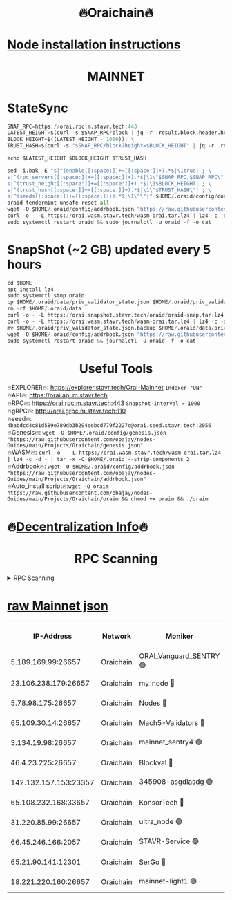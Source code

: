<h1 align="center"> 🔥Oraichain🔥</h1>

[Node installation instructions](https://github.com/obajay/nodes-Guides/tree/main/Projects/Oraichain)
=
<h1 align="center"> MAINNET</h1>

# StateSync
```python
SNAP_RPC=https://orai.rpc.m.stavr.tech:443
LATEST_HEIGHT=$(curl -s $SNAP_RPC/block | jq -r .result.block.header.height); \
BLOCK_HEIGHT=$((LATEST_HEIGHT - 1000)); \
TRUST_HASH=$(curl -s "$SNAP_RPC/block?height=$BLOCK_HEIGHT" | jq -r .result.block_id.hash)

echo $LATEST_HEIGHT $BLOCK_HEIGHT $TRUST_HASH

sed -i.bak -E "s|^(enable[[:space:]]+=[[:space:]]+).*$|\1true| ; \
s|^(rpc_servers[[:space:]]+=[[:space:]]+).*$|\1\"$SNAP_RPC,$SNAP_RPC\"| ; \
s|^(trust_height[[:space:]]+=[[:space:]]+).*$|\1$BLOCK_HEIGHT| ; \
s|^(trust_hash[[:space:]]+=[[:space:]]+).*$|\1\"$TRUST_HASH\"| ; \
s|^(seeds[[:space:]]+=[[:space:]]+).*$|\1\"\"|" $HOME/.oraid/config/config.toml
oraid tendermint unsafe-reset-all
wget -O $HOME/.oraid/config/addrbook.json "https://raw.githubusercontent.com/obajay/nodes-Guides/main/Projects/Oraichain/addrbook.json"
curl -o - -L https://orai.wasm.stavr.tech/wasm-orai.tar.lz4 | lz4 -c -d - | tar -x -C $HOME/.oraid --strip-components 2
sudo systemctl restart oraid && sudo journalctl -u oraid -f -o cat
```
# SnapShot (~2 GB) updated every 5 hours
```python
cd $HOME
apt install lz4
sudo systemctl stop oraid
cp $HOME/.oraid/data/priv_validator_state.json $HOME/.oraid/priv_validator_state.json.backup
rm -rf $HOME/.oraid/data
curl -o - -L https://orai.snapshot.stavr.tech/oraid/oraid-snap.tar.lz4 | lz4 -c -d - | tar -x -C $HOME/.oraid --strip-components 2
curl -o - -L https://orai.wasm.stavr.tech/wasm-orai.tar.lz4 | lz4 -c -d - | tar -x -C $HOME/.oraid --strip-components 2
mv $HOME/.oraid/priv_validator_state.json.backup $HOME/.oraid/data/priv_validator_state.json
wget -O $HOME/.oraid/config/addrbook.json "https://raw.githubusercontent.com/obajay/nodes-Guides/main/Projects/Oraichain/addrbook.json"
sudo systemctl restart oraid && journalctl -u oraid -f -o cat
```

 <h1 align="center"> Useful Tools</h1>

🔥EXPLORER🔥:     https://explorer.stavr.tech/Orai-Mainnet        `Indexer "ON"` \
🔥API🔥:          https://orai.api.m.stavr.tech \
🔥RPC🔥:          https://orai.rpc.m.stavr.tech:443              `Snapshot-interval = 1000` \
🔥gRPC🔥:         http://orai.grpc.m.stavr.tech:110 \
🔥seed🔥:      `4babdcd4c81d589e789db3b294eebcd779f2227c@orai.seed.stavr.tech:2056` \
🔥Genesis🔥:   `wget -O $HOME/.oraid/config/genesis.json "https://raw.githubusercontent.com/obajay/nodes-Guides/main/Projects/Oraichain/genesis.json"` \
🔥WASM🔥:      `curl -o - -L https://orai.wasm.stavr.tech/wasm-orai.tar.lz4 | lz4 -c -d - | tar -x -C $HOME/.oraid --strip-components 2` \
🔥Addrbook🔥:  `wget -O $HOME/.oraid/config/addrbook.json "https://raw.githubusercontent.com/obajay/nodes-Guides/main/Projects/Oraichain/addrbook.json"` \
🔥Auto_install script🔥:`wget -O oraim https://raw.githubusercontent.com/obajay/nodes-Guides/main/Projects/Oraichain/oraim && chmod +x oraim && ./oraim`

🔥[Decentralization Info](https://github.com/obajay/StateSync-snapshots/tree/main/Projects/Oraichain/Decentralization)🔥
=
<h1 align="center"> RPC Scanning</h1>

<details>
<summary>RPC Scanning</summary>

<h2 align="center"> We scan nodes in real time every 4 hours. And we provide the final result of RPC endpoints.
We cannot influence the operation of these nodes in any way. </h2>


```python
If Voting Power is higher than 0 --> then the Node is a validator of the network and may be subject to attack and be a potential threat to the chain.
```
```python
We marked such validators with a red symbol
```

</details>

[raw Mainnet json](https://rpc-check.oraim.stavr.tech/oraim/rpc-oraim-result.json)
=


<table><tr><th>IP-Address</th><th>Network</th><th>Moniker</th><th>Latest Block Height</th><th>Earliest Block Height</th><th>Catching Up</th><th>Tx Index</th><th>Voting Power</th><th>Scan Time</th></tr><tr><td>5.189.169.99:26657</td><td>Oraichain</td><td>ORAI_Vanguard_SENTRY 🟢</td><td>15667556</td><td>0</td><td>False</td><td>on</td><td>0</td><td>2024-02-07T22:18:06.544407962UTC</td></tr><tr><td>23.106.238.179:26657</td><td>Oraichain</td><td>my_node 🔴</td><td>15667559</td><td>0</td><td>False</td><td>on</td><td>219845</td><td>2024-02-07T22:18:21.150478361UTC</td></tr><tr><td>5.78.98.175:26657</td><td>Oraichain</td><td>Nodes 🔴</td><td>15667560</td><td>0</td><td>False</td><td>off</td><td>164836</td><td>2024-02-07T22:18:29.287942418UTC</td></tr><tr><td>65.109.30.14:26657</td><td>Oraichain</td><td>Mach5-Validators 🔴</td><td>15667564</td><td>0</td><td>False</td><td>off</td><td>212</td><td>2024-02-07T22:18:49.996269789UTC</td></tr><tr><td>3.134.19.98:26657</td><td>Oraichain</td><td>mainnet_sentry4 🟢</td><td>15667560</td><td>1</td><td>False</td><td>on</td><td>0</td><td>2024-02-07T22:18:26.317149167UTC</td></tr><tr><td>46.4.23.225:26657</td><td>Oraichain</td><td>Blockval 🔴</td><td>15667564</td><td>10774049</td><td>False</td><td>off</td><td>279181</td><td>2024-02-07T22:18:54.696956756UTC</td></tr><tr><td>142.132.157.153:23357</td><td>Oraichain</td><td>345908-asgdlasdg 🟢</td><td>15667559</td><td>11956426</td><td>False</td><td>on</td><td>0</td><td>2024-02-07T22:18:25.557128699UTC</td></tr><tr><td>65.108.232.168:33657</td><td>Oraichain</td><td>KonsorTech 🔴</td><td>15667555</td><td>14344801</td><td>False</td><td>off</td><td>50315</td><td>2024-02-07T22:18:02.033290020UTC</td></tr><tr><td>31.220.85.99:26657</td><td>Oraichain</td><td>ultra_node 🟢</td><td>15667564</td><td>15360001</td><td>False</td><td>off</td><td>0</td><td>2024-02-07T22:18:52.355672883UTC</td></tr><tr><td>66.45.246.166:2057</td><td>Oraichain</td><td>STAVR-Service 🟢</td><td>15667563</td><td>15529201</td><td>False</td><td>on</td><td>0</td><td>2024-02-07T22:18:47.338573589UTC</td></tr><tr><td>65.21.90.141:12301</td><td>Oraichain</td><td>SerGo 🔴</td><td>15667562</td><td>15567562</td><td>False</td><td>off</td><td>1</td><td>2024-02-07T22:18:42.564723930UTC</td></tr><tr><td>18.221.220.160:26657</td><td>Oraichain</td><td>mainnet-light1 🟢</td><td>15667561</td><td>15643601</td><td>False</td><td>on</td><td>0</td><td>2024-02-07T22:18:34.048266432UTC</td></tr></table>
